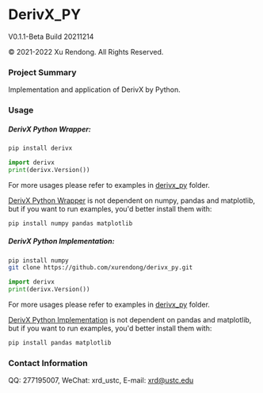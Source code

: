 # DerivX_PY
V0.1.1-Beta Build 20211214

© 2021-2022 Xu Rendong. All Rights Reserved.

### Project Summary
Implementation and application of DerivX by Python.

### Usage
##### DerivX Python Wrapper:
```bash
pip install derivx
```
```python
import derivx
print(derivx.Version())
```
For more usages please refer to examples in [derivx_py](https://github.com/xurendong/derivx/tree/main/exe/windows/bin/derivx_py) folder.

[DerivX Python Wrapper](https://github.com/xurendong/derivx/tree/main/exe/windows/bin/derivx_py) is not dependent on numpy, pandas and matplotlib, but if you want to run examples, you'd better install them with:
```bash
pip install numpy pandas matplotlib
```

##### DerivX Python Implementation:
```bash
pip install numpy
git clone https://github.com/xurendong/derivx_py.git
```
```python
import derivx
print(derivx.Version())
```
For more usages please refer to examples in [derivx_py](https://github.com/xurendong/derivx_py/tree/main/src/main/derivx_py) folder.

[DerivX Python Implementation](https://github.com/xurendong/derivx_py) is not dependent on pandas and matplotlib, but if you want to run examples, you'd better install them with:
```bash
pip install pandas matplotlib
```

### Contact Information
QQ: 277195007, WeChat: xrd_ustc, E-mail: xrd@ustc.edu
